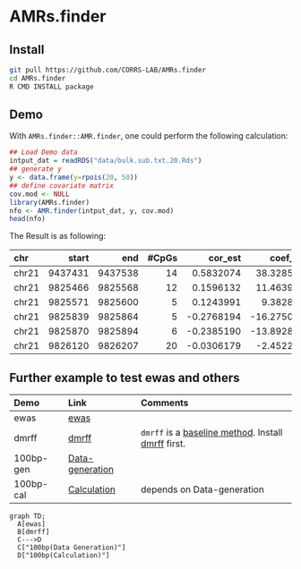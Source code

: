 # AMRs.finder

[TODO]: Description

## Install

```sh
git pull https://github.com/CORRS-LAB/AMRs.finder
cd AMRs.finder
R CMD INSTALL package
```

## Demo

With `AMRs.finder::AMR.finder`, one could perform the following calculation:

```R
## Load Demo data
intput_dat = readRDS("data/bulk.sub.txt.20.Rds")
## generate y
y <- data.frame(y=rpois(20, 50))
## define covariate matrix
cov.mod <- NULL
library(AMRs.finder)
nfo <- AMR.finder(intput_dat, y, cov.mod)
head(nfo)
```


The Result is as following:

|chr   |   start|     end| #CpGs|    cor_est|    coef_lm|   p_value|     methX| methY|       FDR|
|:-----|-------:|-------:|-----:|----------:|----------:|---------:|---------:|-----:|---------:|
|chr21 | 9437431| 9437538|    14|  0.5832074|  38.328544| 0.0069528| 0.6017233|    49| 0.2759106|
|chr21 | 9825466| 9825568|    12|  0.1596132|  11.463980| 0.5014693| 0.2783314|    49| 0.6066556|
|chr21 | 9825571| 9825600|     5|  0.1243991|   9.382826| 0.6012908| 0.2705365|    49| 0.6540356|
|chr21 | 9825839| 9825864|     5| -0.2768194| -16.275038| 0.2373935| 0.3259030|    49| 0.4405461|
|chr21 | 9825870| 9825894|     6| -0.2385190| -13.892837| 0.3111941| 0.4334588|    49| 0.4909643|
|chr21 | 9826120| 9826207|    20| -0.0306179|  -2.452290| 0.8980380| 0.2583344|    49| 0.8980380|


## Further example to test ewas and others

| Demo | Link | Comments |
|:-----|:-----|:---------|
| ewas | [ewas](./scripts/demo-ewas.R) | |
| dmrff | [dmrff](./scripts/demo-dmrff.R) | `dmrff` is a [baseline method](https://doi.org/10.1101/508556). Install [dmrff](https://github.com/perishky/dmrff) first.|
| 100bp-gen | [Data-generation](./scripts/demo-100bp-generation.R) | |
| 100bp-cal | [Calculation](./scripts/demo-100bp-cal.R) | depends on Data-generation |

```mermaid
graph TD;
  A[ewas]
  B[dmrff]
  C--->D
  C["100bp(Data Generation)"]
  D["100bp(Calculation)"]
```
